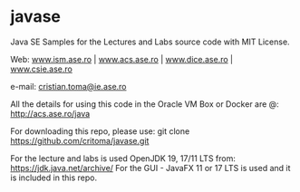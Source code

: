 # javase

Java SE Samples for the Lectures and Labs source code with MIT License.

Web: www.ism.ase.ro | www.acs.ase.ro | www.dice.ase.ro | www.csie.ase.ro

e-mail: cristian.toma@ie.ase.ro

All the details for using this code in the Oracle VM Box or Docker are @: http://acs.ase.ro/java

For downloading this repo, please use:
git clone https://github.com/critoma/javase.git

For the lecture and labs is used OpenJDK 19, 17/11 LTS from: https://jdk.java.net/archive/
For the GUI - JavaFX 11 or 17 LTS is used and it is included in this repo.
